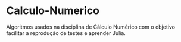 # Calculo-Numerico
Algoritmos usados na disciplina de Cálculo Numérico com o objetivo facilitar a reprodução de testes e aprender Julia. 
